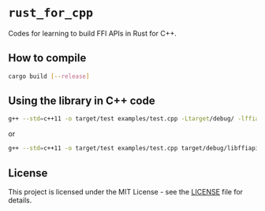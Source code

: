 # `rust_for_cpp`

Codes for learning to build FFI APIs in Rust for C++.

## How to compile

```bash
cargo build [--release]
```

## Using the library in C++ code

```bash
g++ --std=c++11 -o target/test examples/test.cpp -Ltarget/debug/ -lffiapi
```

or

```bash
g++ --std=c++11 -o target/test examples/test.cpp target/debug/libffiapi.so
```

## License

This project is licensed under the MIT License - see the [LICENSE](LICENSE)
file for details.
